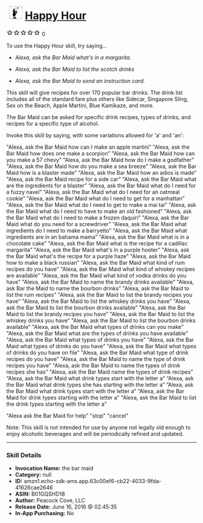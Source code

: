 # &nbsp;<img src="skill_icon" alt="Happy Hour icon" width="36"> [Happy Hour](http://alexa.amazon.com/#skills/amzn1.echo-sdk-ams.app.63c00ef6-cb22-4033-9fda-41626cae2646)
![0 stars](../../images/ic_star_border_black_18dp_1x.png)![0 stars](../../images/ic_star_border_black_18dp_1x.png)![0 stars](../../images/ic_star_border_black_18dp_1x.png)![0 stars](../../images/ic_star_border_black_18dp_1x.png)![0 stars](../../images/ic_star_border_black_18dp_1x.png) 0

To use the Happy Hour skill, try saying...

* *Alexa, ask the Bar Maid what's in a margarita.*

* *Alexa, ask the Bar Maid to list the scotch drinks*

* *Alexa, ask the Bar Maid to send an instruction card.*

This skill will give recipes for over 170 popular bar drinks.  The drink list includes all of the standard fare plus others like Sidecar, Singapore Sling, Sex on the Beach, Apple Martini, Blue Kamikaze, and more.

The Bar Maid can be asked for specific drink recipes, types of drinks, and recipes for a specific type of alcohol.

Invoke this skill by saying, with some variations allowed for 'a' and 'an': 

"Alexa, ask the Bar Maid how can I make an apple martini”
"Alexa, ask the Bar Maid how does one make a scorpion”
"Alexa, ask the Bar Maid how can you make a 57 chevy”
"Alexa, ask the Bar Maid how do I make a godfather”
"Alexa, ask the Bar Maid how do you make a sea breeze”
"Alexa, ask the Bar Maid how is a blaster made”
"Alexa, ask the Bar Maid how an adios is made”
"Alexa, ask the Bar Maid recipe for a side car”
"Alexa, ask the Bar Maid what are the ingredients for a blaster”
"Alexa, ask the Bar Maid what do I need for a fuzzy navel”
"Alexa, ask the Bar Maid what do I need for an oatmeal cookie”
"Alexa, ask the Bar Maid what do I need to get for a manhattan”
"Alexa, ask the Bar Maid what do I need to get to make a mai tai”
"Alexa, ask the Bar Maid what do I need to have to make an old fashioned”
"Alexa, ask the Bar Maid what do I need to make a frozen daquiri”
"Alexa, ask the Bar Maid what do you need for a screwdriver”
"Alexa, ask the Bar Maid what ingredients do I need to make a barryetto”
"Alexa, ask the Bar Maid what ingredients are in an bahama mama”
"Alexa, ask the Bar Maid what is in a chocolate cake”
"Alexa, ask the Bar Maid what is the recipe for a cadillac margarita”
"Alexa, ask the Bar Maid what's in a purple hooter”
"Alexa, ask the Bar Maid what's the recipe for a purple haze”
"Alexa, ask the Bar Maid how to make a black russian”
"Alexa, ask the Bar Maid what kind of rum recipes do you have”
"Alexa, ask the Bar Maid what kind of whiskey recipes are available”
"Alexa, ask the Bar Maid what kind of vodka drinks do you have”
"Alexa, ask the Bar Maid to name the brandy drinks available”
"Alexa, ask Bar the Maid to name the bourbon drinks”
"Alexa, ask the Bar Maid to list the rum recipes”
"Alexa, ask the Bar Maid to list the brandy recipes you have”
"Alexa, ask the Bar Maid to list the whiskey drinks you have”
"Alexa, ask the Bar Maid to list the bourbon drinks available”
"Alexa, ask the Bar Maid to list the brandy recipes you have”
"Alexa, ask the Bar Maid to list the whiskey drinks you have”
"Alexa, ask the Bar Maid to list the bourbon drinks available”
"Alexa, ask the Bar Maid what types of drinks can you make”
"Alexa, ask the Bar Maid what are the types of drinks you have available”
"Alexa, ask the Bar Maid what types of drinks you have”
"Alexa, ask the Bar Maid what types of drinks do you have”
"Alexa, ask the Bar Maid what types of drinks do you have on file”
"Alexa, ask the Bar Maid what type of drink recipes do you have”
"Alexa, ask the Bar Maid to name the type of drink recipes you have”
"Alexa, ask the Bar Maid to name the types of drink recipes she has”
"Alexa, ask the Bar Maid name the types of drink recipes”
“Alexa, ask the Bar Maid what drink types start with the letter a”
“Alexa, ask the Bar Maid what drink types she has starting with the letter a”
“Alexa, ask the Bar Maid what drink types start with the letter a”
“Alexa, ask the Bar Maid for drink types starting with the letter a”
"Alexa, ask the Bar Maid to list the drink types starting with the letter a"

"Alexa ask the Bar Maid for help"
"stop"
"cancel"

Note: This skill is not intended for use by anyone not legally old enough to enjoy alcoholic beverages and will be periodically refined and updated.

***

### Skill Details

* **Invocation Name:** the bar maid
* **Category:** null
* **ID:** amzn1.echo-sdk-ams.app.63c00ef6-cb22-4033-9fda-41626cae2646
* **ASIN:** B01GQSHD18
* **Author:** Peacock Cove, LLC
* **Release Date:** June 16, 2016 @ 02:45:35
* **In-App Purchasing:** No
